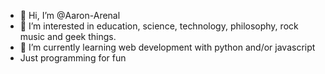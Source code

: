 - 👋 Hi, I’m @Aaron-Arenal
- 👀 I’m interested in education, science, technology, philosophy, rock music and geek things.
- 🌱 I’m currently learning web development with python and/or javascript
- Just programming for fun

<!---
Aaron-Arenal/Aaron-Arenal is a ✨ special ✨ repository because its `README.md` (this file) appears on your GitHub profile.
You can click the Preview link to take a look at your changes.
--->
